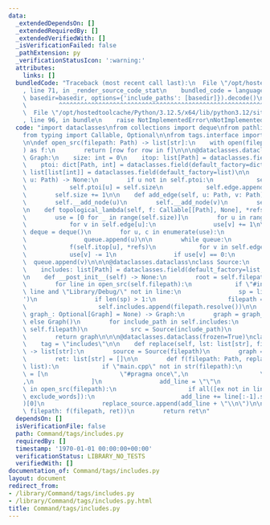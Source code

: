 ```yaml
---
data:
  _extendedDependsOn: []
  _extendedRequiredBy: []
  _extendedVerifiedWith: []
  _isVerificationFailed: false
  _pathExtension: py
  _verificationStatusIcon: ':warning:'
  attributes:
    links: []
  bundledCode: "Traceback (most recent call last):\n  File \"/opt/hostedtoolcache/Python/3.12.5/x64/lib/python3.12/site-packages/onlinejudge_verify/documentation/build.py\"\
    , line 71, in _render_source_code_stat\n    bundled_code = language.bundle(stat.path,\
    \ basedir=basedir, options={'include_paths': [basedir]}).decode()\n          \
    \         ^^^^^^^^^^^^^^^^^^^^^^^^^^^^^^^^^^^^^^^^^^^^^^^^^^^^^^^^^^^^^^^^^^^^^^^^^^^^^^^^^\n\
    \  File \"/opt/hostedtoolcache/Python/3.12.5/x64/lib/python3.12/site-packages/onlinejudge_verify/languages/python.py\"\
    , line 96, in bundle\n    raise NotImplementedError\nNotImplementedError\n"
  code: "import dataclasses\nfrom collections import deque\nfrom pathlib import Path\n\
    from typing import Callable, Optional\n\nfrom tags.interface import TagsInterface\n\
    \n\ndef open_src(filepath: Path) -> list[str]:\n    with open(filepath, \"r\"\
    ) as f:\n        return [row for row in f]\n\n\n@dataclasses.dataclass\nclass\
    \ Graph:\n    size: int = 0\n    itop: list[Path] = dataclasses.field(default_factory=list)\n\
    \    ptoi: dict[Path, int] = dataclasses.field(default_factory=dict)\n    edge:\
    \ list[list[int]] = dataclasses.field(default_factory=list)\n\n    def __add_node(self,\
    \ u: Path) -> None:\n        if u not in self.ptoi:\n            self.itop.append(u)\n\
    \            self.ptoi[u] = self.size\n            self.edge.append([])\n    \
    \        self.size += 1\n\n    def add_edge(self, u: Path, v: Path) -> None:\n\
    \        self.__add_node(u)\n        self.__add_node(v)\n        self.edge[self.ptoi[u]].append(self.ptoi[v])\n\
    \n    def topological_lambda(self, f: Callable[[Path], None], *refs) -> None:\n\
    \        use = [0 for _ in range(self.size)]\n        for u in range(self.size):\n\
    \            for v in self.edge[u]:\n                use[v] += 1\n\n        queue:\
    \ deque = deque()\n        for u, c in enumerate(use):\n            if c == 0:\n\
    \                queue.append(u)\n\n        while queue:\n            u = queue.popleft()\n\
    \            f(self.itop[u], *refs)\n            for v in self.edge[u]:\n    \
    \            use[v] -= 1\n                if use[v] == 0:\n                  \
    \  queue.append(v)\n\n\n@dataclasses.dataclass\nclass Source:\n    filepath: Path\n\
    \    includes: list[Path] = dataclasses.field(default_factory=list, init=False)\n\
    \n    def __post_init__(self) -> None:\n        root = self.filepath.parent\n\
    \        for line in open_src(self.filepath):\n            if \"#include\" in\
    \ line and \"Library/Debug/\" not in line:\n                sp = line.split('\"\
    ')\n                if len(sp) > 1:\n                    filepath = root / sp[1]\n\
    \                    self.includes.append(filepath.resolve())\n\n    def get_includes_graph(self,\
    \ graph_: Optional[Graph] = None) -> Graph:\n        graph = graph_ if graph_\
    \ else Graph()\n        for include_path in self.includes:\n            graph.add_edge(include_path,\
    \ self.filepath)\n            src = Source(include_path)\n            src.get_includes_graph(graph)\n\
    \        return graph\n\n\n@dataclasses.dataclass(frozen=True)\nclass TagsIncludes(TagsInterface):\n\
    \    tag = \"includes\"\n\n    def replace(self, lst: list[str], filepath: Path)\
    \ -> list[str]:\n        source = Source(filepath)\n        graph = source.get_includes_graph()\n\
    \        ret: list[str] = []\n\n        def f(filepath: Path, replace_source:\
    \ list):\n            if \"main.cpp\" not in str(filepath):\n                exclude_words\
    \ = [\n                    \"#pragma once\",\n                    \"#include\"\
    ,\n                ]\n                add_line = \"\"\n                for line\
    \ in open_src(filepath):\n                    if all([ex not in line for ex in\
    \ exclude_words]):\n                        add_line += line[:-1].split(\"//\"\
    )[0]\n                replace_source.append(add_line + \"\\n\")\n\n        graph.topological_lambda(lambda\
    \ filepath: f(filepath, ret))\n        return ret\n"
  dependsOn: []
  isVerificationFile: false
  path: Command/tags/includes.py
  requiredBy: []
  timestamp: '1970-01-01 00:00:00+00:00'
  verificationStatus: LIBRARY_NO_TESTS
  verifiedWith: []
documentation_of: Command/tags/includes.py
layout: document
redirect_from:
- /library/Command/tags/includes.py
- /library/Command/tags/includes.py.html
title: Command/tags/includes.py
---
```

